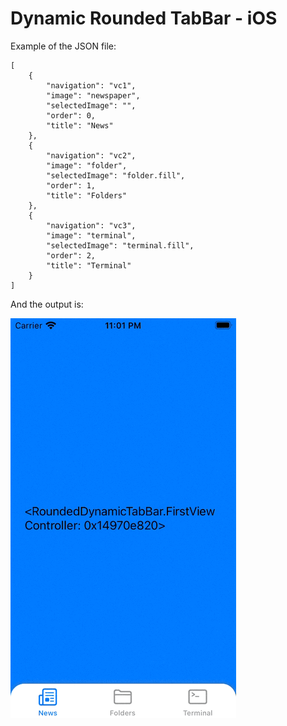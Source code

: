 # Dynamic Rounded TabBar - iOS

Example of the JSON file: 

```
[
    {
        "navigation": "vc1",
        "image": "newspaper",
        "selectedImage": "",
        "order": 0,
        "title": "News"
    },
    {
        "navigation": "vc2",
        "image": "folder",
        "selectedImage": "folder.fill",
        "order": 1,
        "title": "Folders"
    },
    {
        "navigation": "vc3",
        "image": "terminal",
        "selectedImage": "terminal.fill",
        "order": 2,
        "title": "Terminal"
    }
]
```

And the output is:

![Dynamic Tabbar](tabbar.gif)
